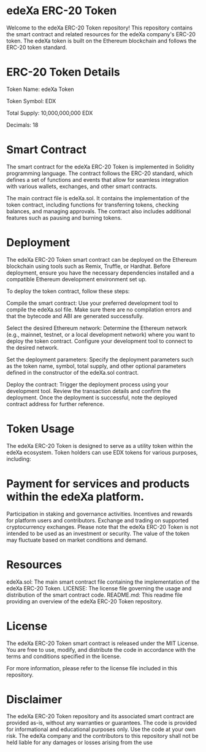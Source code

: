 # edeXa ERC-20 Token
Welcome to the edeXa ERC-20 Token repository! This repository contains the smart contract and related resources for the edeXa company's ERC-20 token. The edeXa token is built on the Ethereum blockchain and follows the ERC-20 token standard.

# ERC-20 Token Details
Token Name: edeXa Token

Token Symbol: EDX

Total Supply: 10,000,000,000 EDX

Decimals: 18

# Smart Contract
The smart contract for the edeXa ERC-20 Token is implemented in Solidity programming language. The contract follows the ERC-20 standard, which defines a set of functions and events that allow for seamless integration with various wallets, exchanges, and other smart contracts.

The main contract file is edeXa.sol. It contains the implementation of the token contract, including functions for transferring tokens, checking balances, and managing approvals. The contract also includes additional features such as pausing and burning tokens.

# Deployment
The edeXa ERC-20 Token smart contract can be deployed on the Ethereum blockchain using tools such as Remix, Truffle, or Hardhat. Before deployment, ensure you have the necessary dependencies installed and a compatible Ethereum development environment set up.

To deploy the token contract, follow these steps:

Compile the smart contract: Use your preferred development tool to compile the edeXa.sol file. Make sure there are no compilation errors and that the bytecode and ABI are generated successfully.

Select the desired Ethereum network: Determine the Ethereum network (e.g., mainnet, testnet, or a local development network) where you want to deploy the token contract. Configure your development tool to connect to the desired network.

Set the deployment parameters: Specify the deployment parameters such as the token name, symbol, total supply, and other optional parameters defined in the constructor of the edeXa.sol contract.

Deploy the contract: Trigger the deployment process using your development tool. Review the transaction details and confirm the deployment. Once the deployment is successful, note the deployed contract address for further reference.

# Token Usage
The edeXa ERC-20 Token is designed to serve as a utility token within the edeXa ecosystem. Token holders can use EDX tokens for various purposes, including:

# Payment for services and products within the edeXa platform.
Participation in staking and governance activities.
Incentives and rewards for platform users and contributors.
Exchange and trading on supported cryptocurrency exchanges.
Please note that the edeXa ERC-20 Token is not intended to be used as an investment or security. The value of the token may fluctuate based on market conditions and demand.

# Resources
edeXa.sol: The main smart contract file containing the implementation of the edeXa ERC-20 Token.
LICENSE: The license file governing the usage and distribution of the smart contract code.
README.md: This readme file providing an overview of the edeXa ERC-20 Token repository.
# License
The edeXa ERC-20 Token smart contract is released under the MIT License. You are free to use, modify, and distribute the code in accordance with the terms and conditions specified in the license.

For more information, please refer to the license file included in this repository.

# Disclaimer
The edeXa ERC-20 Token repository and its associated smart contract are provided as-is, without any warranties or guarantees. The code is provided for informational and educational purposes only. Use the code at your own risk. The edeXa company and the contributors to this repository shall not be held liable for any damages or losses arising from the use
